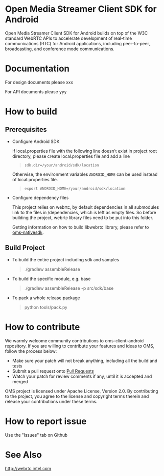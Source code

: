 # Open Media Streamer Client SDK for Android

Open Media Streamer Client SDK for Android builds on top of the W3C standard WebRTC APIs to accelerate development of real-time communications (RTC) for Android applications, including peer-to-peer, broadcasting, and conference mode communications.

# Documentation

For design documents please xxx

For API documents please yyy

# How to build
## Prerequisites

* Configure Android SDK

    If local.properties file with the following line doesn't exist in project root directory,
    please create local.properties file and add a line

    >`sdk.dir=/your/android/sdk/location`

    Otherwise, the environment variables ```ANDROID_HOME``` can be used instead of local.properties file.

    >`export ANDROID_HOME=/your/android/sdk/location`

* Configure dependency files

    This project relies on webrtc, by default dependencies in all submodules link to the files in /dependencies,
    which is left as empty files. So before building the project, webrtc library files need to be put into this
    folder.

    Getting information on how to build libwebrtc library, please refer to [oms-nativesdk](https://github.com/open-media-streamer/oms-client-native).

## Build Project

* To build the entire project including sdk and samples
    > ./gradlew assembleRelease

* To build the specific module, e.g. base
    > ./gradlew assembleRelease -p src/sdk/base

* To pack a whole release package
    > python tools/pack.py
    
# How to contribute

We warmly welcome community contributions to oms-client-android repository. If you are willing to contribute your features and ideas to OMS, follow the process below:

* Make sure your patch will not break anything, including all the build and tests
* Submit a pull request onto [Pull Requests](https://github.com/open-media-streamer/oms-client-android/pulls)
* Watch your patch for review comments if any, until it is accepted and merged

OMS project is licensed under Apache License, Version 2.0. By contributing to the project, you agree to the license and copyright terms therein and release your contributions under these terms. 

# How to report issue

Use the "Issues" tab on Github

# See Also

http://webrtc.intel.com
